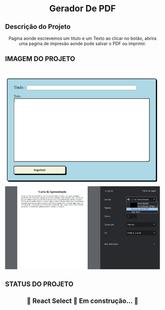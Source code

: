 <h1 align="center">Gerador De PDF</h1>

## Descrição do Projeto
<p align="center">Pagina aonde escrevemos um titulo e um Texto ao clicar no botão, abrira uma pagina de impresão aonde pode salvar o PDF ou imprimir.</p>


## IMAGEM DO PROJETO
<h1 align="center">
    <img src="https://github.com/RobsonMT2018/projetopdf/blob/main/logo.png"/>
    <img src="https://github.com/RobsonMT2018/projetopdf/blob/main/logo1.png"/>
</h1>




## STATUS DO PROJETO
<h2 align="center"> 
	🚧  React Select 🚀 Em construção...  🚧
</h2>
